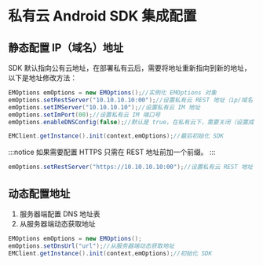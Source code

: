 # 私有云 Android SDK 集成配置

<Toc />

## 静态配置 IP（域名）地址

SDK 默认指向公有云地址，在部署私有云后，需要将地址重新指向到新的地址，以下是地址修改方法：

```java
EMOptions emOptions = new EMOptions();//实例化 EMOptions 对象
emOptions.setRestServer("10.10.10.10:00");//设置私有云 REST 地址（ip/域名：port）
emOptions.setIMServer("10.10.10.10");//设置私有云 IM 地址
emOptions.setImPort(00);//设置私有云 IM 端口号
emOptions.enableDNSConfig(false);//默认是 true，在私有云下，需要关闭（设置成 false）

EMClient.getInstance().init(context,emOptions);//最后初始化 SDK
```
:::notice
如果需要配置 HTTPS 只需在 REST 地址前加一个前缀。
:::

```java
emOptions.setRestServer("https://10.10.10.10:00");//设置私有云 REST 地址（ip：port）
```

## 动态配置地址

1. 服务器端配置 DNS 地址表
2. 从服务器端动态获取地址

```java
EMOptions emOptions = new EMOptions();
emOptions.setDnsUrl("url");//从服务器端动态获取地址
EMClient.getInstance().init(context,emOptions);//初始化 SDK
```